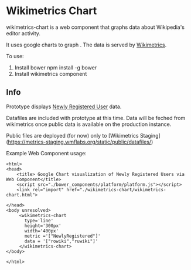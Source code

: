 Wikimetrics Chart
=================
wikimetrics-chart is a web component that graphs data about Wikipedia's editor activity. 

It uses google charts to graph . The data is served by [Wikimetrics](https://metrics.wmflabs.org/).

To use:

1. Install bower
    npm install -g bower
2. Install wikimetrics component 



Info
-----
Prototype displays [Newly Registered User](https://meta.wikimedia.org/wiki/Research:Newly_registered_user)
data.

Datafiles are included with prototype at this time. Data will be feched from wikimetrics once public
data is available on the production instance.

Public files are deployed (for now)
only to [Wikimetrics Staging] (https://metrics-staging.wmflabs.org/static/public/datafiles/)

Example Web Component usage:

    <html> 
    <head> 
        <title> Google Chart visualization of Newly Registered Users via Web Component</title>
        <script src="./bower_components/platform/platform.js"></script>
        <link rel="import" href="./wikimetrics-chart/wikimetrics-chart.html">
         
    </head>
    <body unresolved>
         <wikimetrics-chart
           type='line'
           height='300px'
           width='400px'
           metric ='["NewlyRegistered"]'
           data = '["rowiki","ruwiki"]'
         </wikimetrics-chart> 
    </body>

    </html>

